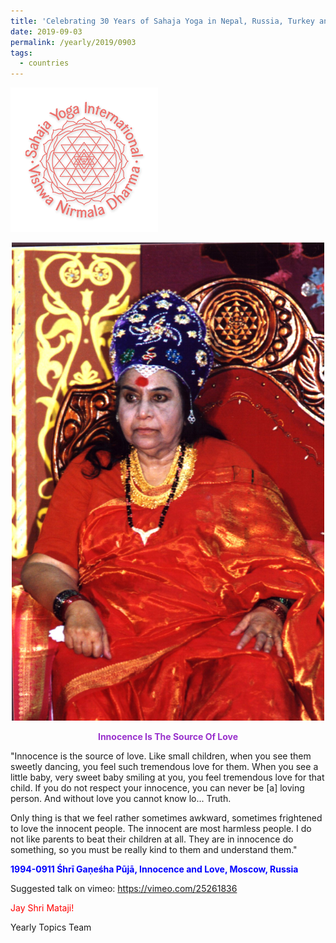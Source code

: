 ```yaml
---
title: 'Celebrating 30 Years of Sahaja Yoga in Nepal, Russia, Turkey and Ukraine, Post 16'
date: 2019-09-03
permalink: /yearly/2019/0903
tags:
  - countries
---
```


![PICTURE 9](/images/image9.png)

<div style="text-align: center"><img src="/images/image44.png" width="500" /></div>

<!-- ![PICTURE 44](/images/image44.png)-->

<p style="color:DarkOrchid; text-align:center;">
<b>Innocence Is The Source Of Love</b><br>
</p>

"Innocence is the source of love. Like small children, when you see them sweetly dancing, you feel such tremendous love for them. When you see a little baby, very sweet baby smiling at you, you feel tremendous love for that child. If you do not respect your innocence, you can never be [a] loving person. And without love you cannot know lo... Truth. 

Only thing is that we feel rather sometimes awkward, sometimes frightened to love the innocent people. The innocent are most harmless people. I do not like parents to beat their children at all. They are in innocence do something, so you must be really kind to them and understand them."  

<p style="color:blue;">
<b>1994-0911 Śhrī Gaṇeśha Pūjā, Innocence and Love, Moscow, Russia</b>
</p>

Suggested talk on vimeo: <a href="https://vimeo.com/25261836"> https://vimeo.com/25261836</a>

<p style="color:red;">Jay Shri Mataji!<br></p>

Yearly Topics Team